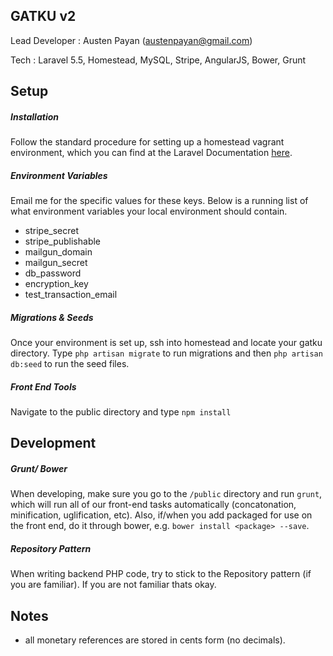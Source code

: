 ## GATKU v2
Lead Developer : Austen Payan (austenpayan@gmail.com)

Tech : Laravel 5.5, Homestead, MySQL, Stripe, AngularJS, Bower, Grunt

## Setup
##### Installation
Follow the standard procedure for setting up a homestead vagrant environment, which you can find at the Laravel Documentation [here](https://laravel.com/docs/4.2/installation).

##### Environment Variables
Email me for the specific values for these keys. Below is a running list of what environment variables your local environment should contain.
* stripe_secret
* stripe_publishable
* mailgun_domain
* mailgun_secret
* db_password
* encryption_key
* test_transaction_email

##### Migrations & Seeds
Once your environment is set up, ssh into homestead and locate your gatku directory. Type `php artisan migrate` to run migrations and then `php artisan db:seed` to run the seed files.

##### Front End Tools
Navigate to the public directory and type `npm install`
## Development
##### Grunt/ Bower
When developing, make sure you go to the `/public` directory and run `grunt`, which will run all of our front-end tasks automatically (concatonation, minification, uglification, etc). Also, if/when you add packaged for use on the front end, do it through bower, e.g. `bower install <package> --save`.
##### Repository Pattern
When writing backend PHP code, try to stick to the Repository pattern (if you are familiar). If you are not familiar thats okay.
## Notes
- all monetary references are stored in cents form (no decimals).

